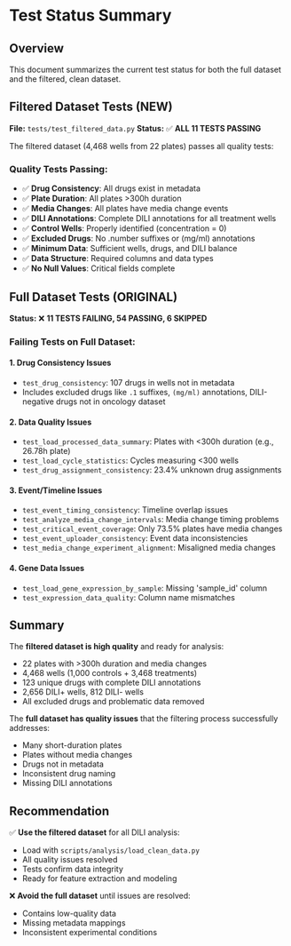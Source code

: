# Test Status Summary

## Overview
This document summarizes the current test status for both the full dataset and the filtered, clean dataset.

## Filtered Dataset Tests (NEW)
**File:** `tests/test_filtered_data.py`
**Status:** ✅ **ALL 11 TESTS PASSING**

The filtered dataset (4,468 wells from 22 plates) passes all quality tests:

### Quality Tests Passing:
- ✅ **Drug Consistency**: All drugs exist in metadata
- ✅ **Plate Duration**: All plates >300h duration  
- ✅ **Media Changes**: All plates have media change events
- ✅ **DILI Annotations**: Complete DILI annotations for all treatment wells
- ✅ **Control Wells**: Properly identified (concentration = 0)
- ✅ **Excluded Drugs**: No .number suffixes or (mg/ml) annotations
- ✅ **Minimum Data**: Sufficient wells, drugs, and DILI balance
- ✅ **Data Structure**: Required columns and data types
- ✅ **No Null Values**: Critical fields complete

## Full Dataset Tests (ORIGINAL)
**Status:** ❌ **11 TESTS FAILING, 54 PASSING, 6 SKIPPED**

### Failing Tests on Full Dataset:

#### 1. Drug Consistency Issues
- `test_drug_consistency`: 107 drugs in wells not in metadata
- Includes excluded drugs like `.1` suffixes, `(mg/ml)` annotations, DILI-negative drugs not in oncology dataset

#### 2. Data Quality Issues  
- `test_load_processed_data_summary`: Plates with <300h duration (e.g., 26.78h plate)
- `test_load_cycle_statistics`: Cycles measuring <300 wells
- `test_drug_assignment_consistency`: 23.4% unknown drug assignments

#### 3. Event/Timeline Issues
- `test_event_timing_consistency`: Timeline overlap issues
- `test_analyze_media_change_intervals`: Media change timing problems  
- `test_critical_event_coverage`: Only 73.5% plates have media changes
- `test_event_uploader_consistency`: Event data inconsistencies
- `test_media_change_experiment_alignment`: Misaligned media changes

#### 4. Gene Data Issues
- `test_load_gene_expression_by_sample`: Missing 'sample_id' column
- `test_expression_data_quality`: Column name mismatches

## Summary

The **filtered dataset is high quality** and ready for analysis:
- 22 plates with >300h duration and media changes
- 4,468 wells (1,000 controls + 3,468 treatments) 
- 123 unique drugs with complete DILI annotations
- 2,656 DILI+ wells, 812 DILI- wells
- All excluded drugs and problematic data removed

The **full dataset has quality issues** that the filtering process successfully addresses:
- Many short-duration plates
- Plates without media changes  
- Drugs not in metadata
- Inconsistent drug naming
- Missing DILI annotations

## Recommendation

✅ **Use the filtered dataset** for all DILI analysis:
- Load with `scripts/analysis/load_clean_data.py`
- All quality issues resolved
- Tests confirm data integrity
- Ready for feature extraction and modeling

❌ **Avoid the full dataset** until issues are resolved:
- Contains low-quality data
- Missing metadata mappings
- Inconsistent experimental conditions